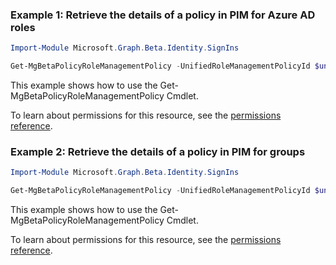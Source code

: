 ### Example 1: Retrieve the details of a policy in PIM for Azure AD roles

```powershellImport-Module Microsoft.Graph.Beta.Identity.SignIns

Get-MgBetaPolicyRoleManagementPolicy -UnifiedRoleManagementPolicyId $unifiedRoleManagementPolicyId
```
This example shows how to use the Get-MgBetaPolicyRoleManagementPolicy Cmdlet.
To learn about permissions for this resource, see the [permissions reference](/graph/permissions-reference).

### Example 2: Retrieve the details of a policy in PIM for groups

```powershellImport-Module Microsoft.Graph.Beta.Identity.SignIns

Get-MgBetaPolicyRoleManagementPolicy -UnifiedRoleManagementPolicyId $unifiedRoleManagementPolicyId
```
This example shows how to use the Get-MgBetaPolicyRoleManagementPolicy Cmdlet.
To learn about permissions for this resource, see the [permissions reference](/graph/permissions-reference).

